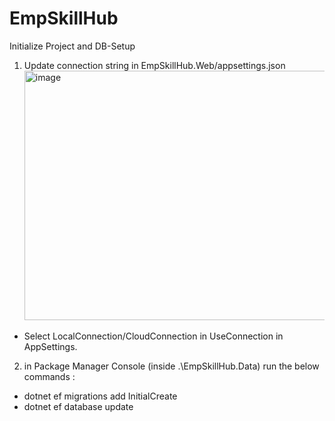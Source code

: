 # EmpSkillHub

Initialize Project and DB-Setup

1. Update connection string in EmpSkillHub.Web/appsettings.json
   <img width="1220" height="399" alt="image" src="https://github.com/user-attachments/assets/504f48f5-e1cf-4d73-9db5-24ccb786cbf5" />
  - Select LocalConnection/CloudConnection in UseConnection in AppSettings.

2. in Package Manager Console (inside .\EmpSkillHub.Data) run the below commands :
  - dotnet ef migrations add InitialCreate
  - dotnet ef database update

